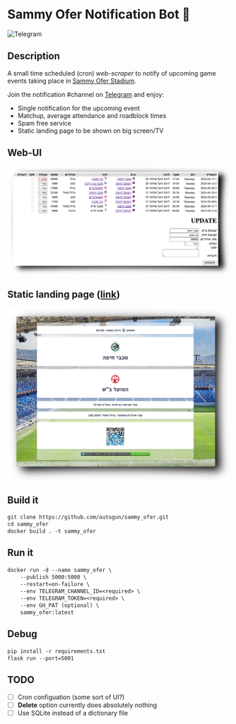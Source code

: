# Sammy Ofer Notification Bot 🤖
![Telegram](https://img.shields.io/endpoint?color=neon&style=plastic&url=https%3A%2F%2Ftg.sumanjay.workers.dev%2Fsammy_ofer_notification_channel)
## Description

A small time scheduled (cron) _web-scraper_ to notify of upcoming game events taking place in [Sammy Ofer Stadium](https://www.haifa-stadium.com/ "Sammy Ofer Stadium").

Join the notification #channel on [Telegram](https://t.me/sammy_ofer_notification_channel) and enjoy:

* Single notification for the upcoming event
* Matchup, average attendance and roadblock times
* Spam free service
* Static landing page to be shown on big screen/TV

## Web-UI

![Web-UI screenshot](screen.png)

## Static landing page ([link](https://drehelis.github.io/sammy_ofer/static.html))

![Static screenshot](static.jpeg)

## Build it
```
git clone https://github.com/autogun/sammy_ofer.git
cd sammy_ofer
docker build . -t sammy_ofer
```

## Run it
```
docker run -d --name sammy_ofer \
    --publish 5000:5000 \
    --restart=on-failure \
    --env TELEGRAM_CHANNEL_ID=<required> \
    --env TELEGRAM_TOKEN=<required> \
    --env GH_PAT (optional) \
    sammy_ofer:latest
```

## Debug
```
pip install -r requirements.txt
flask run --port=5001
```

## TODO

- [ ] Cron configuation (some sort of UI?)
- [ ] **Delete** option currently does absolutely nothing
- [ ] Use SQLite instead of a dictionary file
